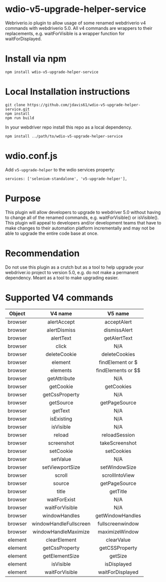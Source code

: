 # wdio-v5-upgrade-helper-service
Webriverio.io plugin to allow usage of some renamed webdriverio v4 commands with webdriverio 5.0. All v4 commands are wrappers to their replacements, e.g. waitForVisible is a wrapper function for waitForDisplayed.

# Install via npm
```
npm install wdio-v5-upgrade-helper-service
```

# Local Installation instructions
```
git clone https://github.com/jdavis61/wdio-v5-upgrade-helper-service.git
npm install
npm run build
```
In your webdriver repo install this repo as a local dependency.
```
npm install ../path/to/wdio-v5-upgrade-helper-service
```

# wdio.conf.js
Add `v5-upgrade-helper` to the wdio services property:
```
services: ['selenium-standalone', 'v5-upgrade-helper'],
```

# Purpose
This plugin will allow developers to upgrade to webdriver 5.0 without having to change all of the renamed commands, e.g. waitForVisible() or isVisible(). This plugin will appeal to developers and/or development teams that have to make changes to their automation platform incrementally and may not be able to upgrade the entire code base at once.

# Recommendation
Do not use this plugin as a crutch but as a tool to help upgrade your webdriver.io project to version 5.0, e.g. do not make a permanent dependency. Meant as a tool to make upgrading easier.

# Supported V4 commands
| Object  | V4 name  | V5 name |
| :----:  | :-----:  | :-----: |
| browser | alertAccept | acceptAlert |
| browser | alertDismiss | dismissAlert |
| browser | alertText | getAlertText |
| browser | click | N/A |
| browser | deleteCookie | deleteCookies |
| browser | element | findElement or $ |
| browser | elements | findElements or $$ |
| browser | getAttribute | N/A |
| browser | getCookie | getCookies |
| browser | getCssProperty | N/A |
| browser | getSource | getPageSource |
| browser | getText | N/A |
| browser | isExisting | N/A |
| browser | isVisible | N/A |
| browser | reload | reloadSession | 
| browser | screenshot | takeScreenshot |
| browser | setCookie | setCookies |
| browser | setValue | N/A |
| browser | setViewportSize | setWindowSize |
| browser | scroll | scrollIntoView |
| browser | source | getPageSource |
| browser | title | getTitle |
| browser | waitForExist | N/A |
| browser | waitForVisible | N/A |
| browser | windowHandles | getWindowHandles |
| browser | windowHandleFullscreen | fullscreenwindow |
| browser | windowHandleMaximize | maximizeWindow |
| element | clearElement | clearValue |
| element | getCssProperty | getCSSProperty |
| element | getElementSize | getSize |
| element | isVisible | isDisplayed |
| element | waitForVisible | waitForDisplayed |